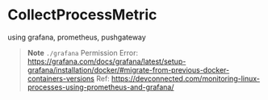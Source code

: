 # CollectProcessMetric
using grafana, prometheus, pushgateway

> **Note**
> `./grafana` Permission Error: https://grafana.com/docs/grafana/latest/setup-grafana/installation/docker/#migrate-from-previous-docker-containers-versions
> Ref: https://devconnected.com/monitoring-linux-processes-using-prometheus-and-grafana/
